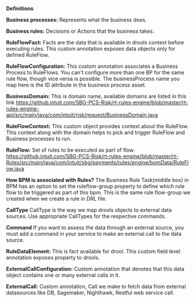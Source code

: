 **Definitions**

**Business processes:** 
Represents what the business does.

**Business rules:** Decisions or Actions that the business takes.

**RuleFlowFact:** Facts are the data that is available in drools context before executing rules. This custom annotation exposes data objects only for defined RuleFlow.

**RuleFlowConfiguration:** This custom annotation associates a Business Process to RuleFlows. You can't configure more than one BP for the same rule flow, though vice versa is possible. The businessProcess name you map here is the ID attribute in the business process asset.

**BusinessDomain:** This is domain name,  available domains are listed in this link 
https://github.intuit.com/SBG-PCS-Risk/rt-rules-engine/blob/master/rt-rules-engine-api/src/main/java/com/intuit/risk/request/BusinessDomain.java

**RuleFlowContext:** This custom object provides context about the RuleFlow. This context along with the domain helps to pick and trigger RuleFlow and  Business processes to run.

**RuleFlow:** Set of rules to be executed as part of flow. 
https://github.intuit.com/SBG-PCS-Risk/rt-rules-engine/blob/master/rt-Rules/src/main/java/com/intuit/sbg/payments/rules/engine/bomData/RuleFlow.java

**How BPM is associated with Rules?**
The Business Rule Task(middle box) in BPM has an option to set the ruleflow-group property  to define which rule flow to be triggered as part of this bpm. This is the same rule flow-group we created when we create a rule in DRL file.

**CallType**
CallType is the way we map drools objects to external data sources. Use appropriate CallTypes for the respective commands.

**Command**
If you want to assess the data through an external source, you must add a command in your service to make an external call to the data source. 

**RuleDataElement:**  This is fact available for drool. This custom field level annotation exposes property to drools. 

**ExternalCallConfiguration:** Custom annotation that denotes that this data object contains one or many external calls in it.  

**ExternalCall:**  Custom annotation, Call we make to fetch data from external datasources like DB, Sagemaker, Nighthawk, Restful web service call. 


